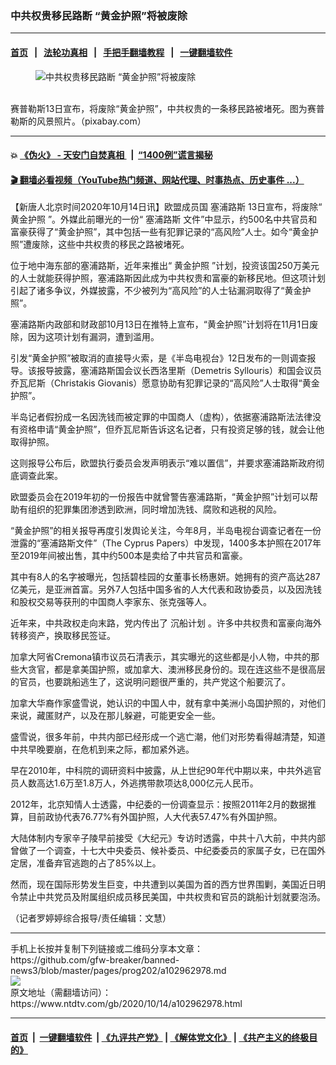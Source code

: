 ### 中共权贵移民路断 “黄金护照”将被废除
------------------------

#### [首页](https://github.com/gfw-breaker/banned-news3/blob/master/README.md) &nbsp;&nbsp;|&nbsp;&nbsp; [法轮功真相](https://github.com/begood0513/basic/blob/master/README.md)  &nbsp;&nbsp;|&nbsp;&nbsp; [手把手翻墙教程](https://github.com/gfw-breaker/guides/wiki)  &nbsp;&nbsp;|&nbsp;&nbsp; [一键翻墙软件](https://github.com/gfw-breaker/nogfw/blob/master/README.md)  



<div><div class="featured_image">
 <figure>
  <img alt="中共权贵移民路断 “黄金护照”将被废除" src="https://i.ntdtv.com/assets/uploads/2020/10/kyrenia-3972470_1280-800x450.jpg"/>
 </figure><br/>
 <span class="caption">
  赛普勒斯13日宣布，将废除“黄金护照”，中共权贵的一条移民路被堵死。图为赛普勒斯的风景照片。（pixabay.com）
 </span>
</div>
</div><hr/>

#### 💥 [《伪火》 - 天安门自焚真相 ](http://158.247.195.190:10000/videos/blog/weihuo.html)&nbsp; |&nbsp; [“1400例”谎言揭秘  ](http://158.247.195.190:10000/videos/blog/jiexi1400.html)

#### [ 🎬  翻墙必看视频（YouTube热门频道、网站代理、时事热点、历史事件 ...）](https://github.com/gfw-breaker/links/blob/master/banned.md)

<div><div class="post_content" itemprop="articleBody">
 <p>
  【新唐人北京时间2020年10月14日讯】欧盟成员国
  <ok href="https://www.ntdtv.com/gb/塞浦路斯.htm">
   塞浦路斯
  </ok>
  13日宣布，将废除“
  <ok href="https://www.ntdtv.com/gb/黄金护照.htm">
   黄金护照
  </ok>
  ”。外媒此前曝光的一份“
  <ok href="https://www.ntdtv.com/gb/塞浦路斯.htm">
   塞浦路斯
  </ok>
  文件”中显示，约500名中共官员和富豪获得了“黄金护照”，其中包括一些有犯罪记录的“高风险”人士。如今“黄金护照”遭废除，这些中共权贵的移民之路被堵死。
 </p>
 <p>
  位于地中海东部的塞浦路斯，近年来推出“
  <ok href="https://www.ntdtv.com/gb/黄金护照.htm">
   黄金护照
  </ok>
  ”计划，投资该国250万美元的人士就能获得护照，塞浦路斯因此成为中共权贵和富豪的新移民地。但这项计划引起了诸多争议，外媒披露，不少被列为“高风险”的人士钻漏洞取得了“黄金护照”。
 </p>
 <p>
  塞浦路斯内政部和财政部10月13日在推特上宣布，“黄金护照”计划将在11月1日废除，因为这项计划有漏洞，遭到滥用。
 </p>
 <p>
  引发“黄金护照”被取消的直接导火索，是《半岛电视台》12日发布的一则调查报导。该报导披露，塞浦路斯国会议长西洛里斯（Demetris Syllouris）和国会议员乔瓦尼斯（Christakis Giovanis）愿意协助有犯罪记录的“高风险”人士取得“黄金护照”。
 </p>
 <p>
  半岛记者假扮成一名因洗钱而被定罪的中国商人（虚构），依据塞浦路斯法法律没有资格申请“黄金护照”，但乔瓦尼斯告诉这名记者，只有投资足够的钱，就会让他取得护照。
 </p>
 <p>
  这则报导公布后，欧盟执行委员会发声明表示“难以置信”，并要求塞浦路斯政府彻底调查此案。
 </p>
 <p>
  欧盟委员会在2019年初的一份报告中就曾警告塞浦路斯，“黄金护照”计划可以帮助有组织的犯罪集团渗透到欧洲，同时增加洗钱、腐败和逃税的风险。
 </p>
 <p>
  “黄金护照”的相关报导再度引发舆论关注，今年8月，半岛电视台调查记者在一份泄露的“塞浦路斯文件”（The Cyprus Papers）中发现，1400多本护照在2017年至2019年间被出售，其中约500本是卖给了中共官员和富豪。
 </p>
 <p>
  其中有8人的名字被曝光，包括碧桂园的女董事长杨惠妍。她拥有的资产高达287亿美元，是亚洲首富。另外7人包括中国多省的人大代表和政协委员，以及因洗钱和股权交易等获刑的中国商人李家东、张克强等人。
 </p>
 <p>
  近年来，中共政权走向末路，党内传出了
  <ok href="https://www.ntdtv.com/gb/沉船计划.htm">
   沉船计划
  </ok>
  。许多中共权贵和富豪向海外转移资产，换取移民签证。
 </p>
 <p>
  加拿大阿省Cremona镇市议员石清表示，其实曝光的这些都是小人物，中共的那些大贪官，都是拿美国护照，或加拿大、澳洲移民身份的。现在连这些不是很高层的官员，也要跳船逃生了，这说明问题很严重的，共产党这个船要沉了。
 </p>
 <p>
  加拿大华裔作家盛雪说，她认识的中国人中，就有拿中美洲小岛国护照的，对他们来说，藏匿财产，以及在那儿躲避，可能更安全一些。
 </p>
 <p>
  盛雪说，很多年前，中共内部已经形成一个逃亡潮，他们对形势看得越清楚，知道中共早晚要崩，在危机到来之际，都加紧外逃。
 </p>
 <p>
  早在2010年，中科院的调研资料中披露，从上世纪90年代中期以来，中共外逃官员人数高达1.6万至1.8万人，外逃携带款项达8,000亿元人民币。
 </p>
 <p>
  2012年，北京知情人士透露，中纪委的一份调查显示：按照2011年2月的数据推算，目前政协代表76.77%有外国护照，人大代表57.47%有外国护照。
 </p>
 <p>
  大陆体制内专家辛子陵早前接受《大纪元》专访时透露，中共十八大前，中共内部曾做了一个调查，十七大中央委员、候补委员、中纪委委员的家属子女，已在国外定居，准备弃官逃跑的占了85%以上。
 </p>
 <p>
  然而，现在国际形势发生巨变，中共遭到以美国为首的西方世界围剿，美国近日明令禁止中共党员及附属组织成员移民美国，中共权贵和官员的跳船计划就要泡汤。
 </p>
 <p>
  （记者罗婷婷综合报导/责任编辑：文慧）
 </p>
 <div class="single_ad">
 </div>
</div>
</div>
<hr/>
手机上长按并复制下列链接或二维码分享本文章：<br/>
https://github.com/gfw-breaker/banned-news3/blob/master/pages/prog202/a102962978.md <br/>
<a href='https://github.com/gfw-breaker/banned-news3/blob/master/pages/prog202/a102962978.md'><img src='https://github.com/gfw-breaker/banned-news3/blob/master/pages/prog202/a102962978.md.png'/></a> <br/>
原文地址（需翻墙访问）：https://www.ntdtv.com/gb/2020/10/14/a102962978.html


------------------------
#### [首页](https://github.com/gfw-breaker/banned-news3/blob/master/README.md) &nbsp;|&nbsp; [一键翻墙软件](https://github.com/gfw-breaker/nogfw/blob/master/README.md) &nbsp;| [《九评共产党》](https://github.com/gfw-breaker/9ping.md/blob/master/README.md#九评之一评共产党是什么) | [《解体党文化》](https://github.com/gfw-breaker/jtdwh.md/blob/master/README.md) | [《共产主义的终极目的》](https://github.com/gfw-breaker/gczydzjmd.md/blob/master/README.md)


<img src='http://gfw-breaker.win/banned-news3/pages/prog202/a102962978.md' width='0px' height='0px'/>